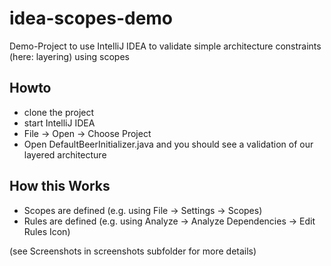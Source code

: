 # idea-scopes-demo
Demo-Project to use IntelliJ IDEA to validate simple architecture constraints (here: layering) using scopes

## Howto

* clone the project
* start IntelliJ IDEA
* File -> Open -> Choose Project
* Open DefaultBeerInitializer.java and you should see a validation of our layered architecture

## How this Works

* Scopes are defined (e.g. using File -> Settings -> Scopes)
* Rules are defined (e.g. using Analyze -> Analyze Dependencies -> Edit Rules Icon)

(see Screenshots in screenshots subfolder for more details)

